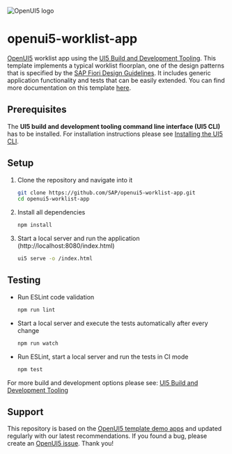 ![OpenUI5 logo](http://openui5.org/images/OpenUI5_new_big_side.png)

# openui5-worklist-app
[OpenUI5](https://github.com/SAP/openui5) worklist app using the 
[UI5 Build and Development Tooling](https://github.com/SAP/ui5-tooling). 
This template implements a typical worklist floorplan, one of the design patterns that is specified by the [SAP Fiori Design Guidelines](https://experience.sap.com/fiori-design/). 
It includes generic application functionality and tests that can be easily extended. You can find more documentation on this template [here](https://openui5.hana.ondemand.com/#/topic/a77f2d29299247f8a3e30226507b1765).

## Prerequisites
The **UI5 build and development tooling command line interface (UI5 CLI)** has to be installed.
For installation instructions please see [Installing the UI5 CLI](https://github.com/SAP/ui5-tooling#installing-the-ui5-cli).

## Setup
1. Clone the repository and navigate into it
    ```sh
    git clone https://github.com/SAP/openui5-worklist-app.git
    cd openui5-worklist-app
    ```
1. Install all dependencies
    ```sh
    npm install
    ```

1. Start a local server and run the application (http://localhost:8080/index.html)
    ```sh
    ui5 serve -o /index.html
    ```

## Testing
* Run ESLint code validation
    ```sh
    npm run lint
    ```
* Start a local server and execute the tests automatically after every change
    ```sh
    npm run watch
    ```
* Run ESLint, start a local server and run the tests in CI mode
    ```sh
    npm test
    ```

For more build and development options please see: [UI5 Build and Development Tooling](https://github.com/SAP/ui5-tooling)

## Support
This repository is based on the [OpenUI5 template demo apps](https://openui5.hana.ondemand.com/demoapps.html) and updated regularly with our latest recommendations. 
If you found a bug, please create an [OpenUI5 issue](https://github.com/sap/openui5/issues). Thank you!
